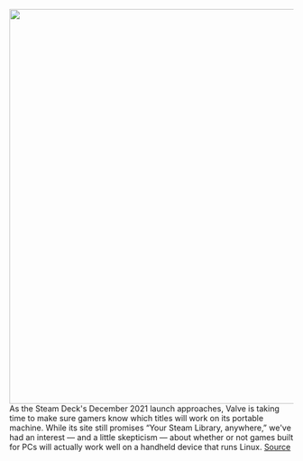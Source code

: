 <img src='https://cdn.vox-cdn.com/thumbor/Cc6Z07y6RaqqdWIZA5iXVnNXwwY=/0x0:1000x602/1200x0/filters:focal(0x0:1000x602):no_upscale()/cdn.vox-cdn.com/uploads/chorus_asset/file/22937357/steam_deck_compatibility.jpg' width='700px' /><br/>
As the Steam Deck's December 2021 launch approaches, Valve is taking time to make sure gamers know which titles will work on its portable machine. While its site still promises “Your Steam Library, anywhere,” we've had an interest — and a little skepticism — about whether or not games built for PCs will actually work well on a handheld device that runs Linux.
<a href='https://www.theverge.com/2021/10/18/22733408/steam-deck-compatibility-verified-pc-gaming-valve'> Source <a/>